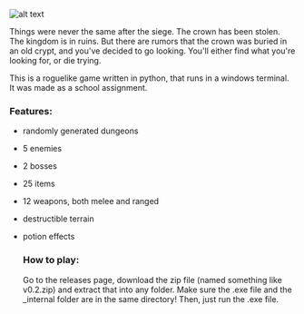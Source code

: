 ![alt text](https://github.com/fakevoxel/py-rogue/blob/master/images/logo_color.png?)

Things were never the same after the siege. The crown has been stolen. The kingdom is in ruins. But there are rumors that the crown was buried in an old crypt, and you've decided to go looking. You'll either find what you're looking for, or die trying.

This is a roguelike game written in python, that runs in a windows terminal. It was made as a school assignment.

### Features:
- randomly generated dungeons
- 5 enemies
- 2 bosses
- 25 items
- 12 weapons, both melee and ranged
- destructible terrain
- potion effects

  ### How to play:
  Go to the releases page, download the zip file (named something like v0.2.zip) and extract that into any folder.
  Make sure the .exe file and the _internal folder are in the same directory! Then, just run the .exe file.
